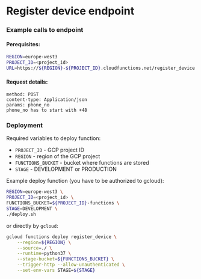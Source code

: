# Register device endpoint

### Example calls to endpoint

#### Perequisites:
```bash
REGION=europe-west3
PROJECT_ID=<project_id>
URL=https://${REGION}-${PROJECT_ID}.cloudfunctions.net/register_device
```

#### Request details:
```
method: POST
content-type: Application/json
params: phone_no
phone_no has to start with +48
```

### Deployment

Required variables to deploy function:
* `PROJECT_ID` - GCP project ID
* `REGION` - region of the GCP project
* `FUNCTIONS_BUCKET` - bucket where functions are stored
* `STAGE` - DEVELOPMENT or PRODUCTION


Example deploy function (you have to be authorized to gcloud):
```bash
REGION=europe-west3 \
PROJECT_ID=<project_id> \
FUNCTIONS_BUCKET=${PROJECT_ID}-functions \
STAGE=DEVELOPMENT \
./deploy.sh
```

or directly by `gcloud`:
```bash
gcloud functions deploy register_device \
    --region=${REGION} \
    --source=./ \
    --runtime=python37 \
    --stage-bucket=${FUNCTIONS_BUCKET} \
    --trigger-http --allow-unauthenticated \
    --set-env-vars STAGE=${STAGE}

```